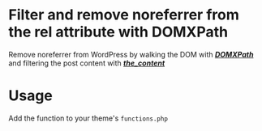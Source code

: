 # Filter and remove noreferrer from the rel attribute with DOMXPath
Remove noreferrer from WordPress by walking the DOM with ***[DOMXPath](https://www.php.net/manual/en/class.domxpath.php)*** and filtering the post content with ***[the_content](https://developer.wordpress.org/reference/hooks/the_content/)***
# Usage
Add the function to your theme's `functions.php`
